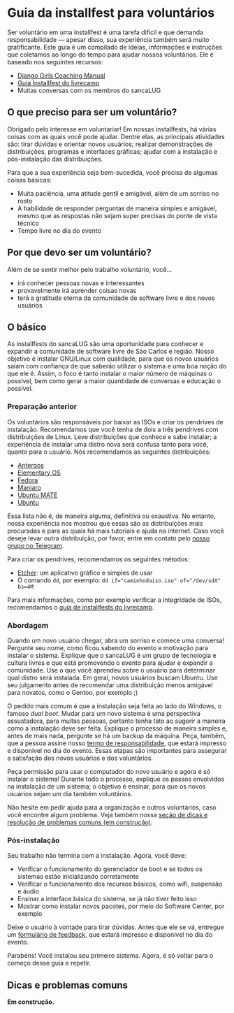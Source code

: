 # Guia da installfest para voluntários

Ser voluntário em uma installfest é uma tarefa difícil e que demanda
responsabilidade — apesar disso, sua experiência também será muito
gratificante. Este guia é um compilado de ideias, informações e instruções que
coletamos ao longo do tempo para ajudar nossos voluntários. Ele é baseado nos
seguintes recursos:

* [Django Girls Coaching Manual](https://coach.djangogirls.org/)
* [Guia Installfest do livrecamp](https://github.com/LivreCamp/documentos/wiki/Guia-Installfest)
* Muitas conversas com os membros do sancaLUG

## O que preciso para ser um voluntário?

Obrigado pelo interesse em voluntariar! Em nossas installfests, há várias
coisas com as quais você pode ajudar. Dentre elas, as principais atividades
são: tirar dúvidas e orientar novos usuários; realizar demonstrações de
distribuições, programas e interfaces gráficas; ajudar com a instalação e
pós-instalação das distribuições.

Para que a sua experiência seja bem-sucedida, você precisa de algumas coisas
básicas:

* Muita paciência, uma atitude gentil e amigável, além de um sorriso no rosto
* A habilidade de responder perguntas de maneira simples e amigável, mesmo que
  as respostas não sejam super precisas do ponte de vista técnico
* Tempo livre no dia do evento

## Por que devo ser um voluntário?

Além de se sentir melhor pelo trabalho voluntário, você…

* irá conhecer pessoas novas e interessantes
* provavelmente irá aprender coisas novas
* terá a gratitude eterna da comunidade de software livre e dos novos usuários

## O básico

As installfests do sancaLUG são uma oportunidade para conhecer e expandir a
comunidade de software livre de São Carlos e região. Nosso objetivo é instalar
GNU/Linux com qualidade, para que os novos usuários saiam com confiança de que
saberão utilizar o sistema e uma boa noção do que ele é. Assim, o foco é tanto
instalar o maior número de máquinas o possível, bem como gerar a maior
quantidade de conversas e educação o possível.

### Preparação anterior

Os voluntários são responsáveis por baixar as ISOs e criar os pendrives de
instalação. Recomendamos que você tenha de dois a três pendrives com
distribuições de Linux. Leve distribuições que conhece e sabe instalar; a
experiência de instalar uma distro nova será confusa tanto para você, quanto
para o usuário. Nós recomendamos as seguintes distribuições:

* [Antergos](https://antergos.com/)
* [Elementary OS](https://elementary.io/)
* [Fedora](https://getfedora.org/)
* [Manjaro](https://manjaro.org/)
* [Ubuntu MATE](https://ubuntu-mate.org/)
* [Ubuntu](https://www.ubuntu.com/)

Essa lista não é, de maneira alguma, definitiva ou exaustiva. No entanto, nossa
experiência nos mostrou que essas são as distribuições mais procuradas e para
as quais há mais tutoriais e ajuda na internet. Caso você deseje levar outra
distribuição, por favor, entre em contato pelo [nosso grupo no
Telegram](https://t.me/sancaLUG).

Para criar os pendrives, recomendamos os seguintes métodos:

* [Etcher](https://etcher.io/): um aplicativo gráfico e simples de usar
* O comando `dd`, por exemplo: `dd if="caminhodaiso.iso" of="/dev/sdX" bs=4M`

Para mais informações, como por exemplo verificar a integridade de ISOs,
recomendamos o [guia de installfests do livrecamp][guia-livrecamp].

[guia-livrecamp]: https://github.com/LivreCamp/documentos/wiki/Guia-Installfest#verificando-integridade-da-iso

### Abordagem

Quando um novo usuário chegar, abra um sorriso e comece uma conversa! Pergunte
seu nome, como ficou sabendo do evento e motivação para instalar o sistema.
Explique que o sancaLUG é um grupo de tecnologia e cultura livres e que está
promovendo o evento para ajudar e expandir a comunidade. Use o que você
aprendeu sobre o usuário para determinar qual distro será instalada. Em geral,
novos usuários buscam Ubuntu. Use seu julgamento antes de recomendar uma
distribuição menos amigável para novatos, como o Gentoo, por exemplo ;)

O pedido mais comum é que a instalação seja feita ao lado do Windows, o famoso
_dual boot_. Mudar para um novo sistema é uma perspectiva assustadora, para
muitas pessoas, portanto tenha tato ao sugerir a maneira como a instalação deve
ser feita. Explique o processo de maneira simples e, antes de mais nada,
pergunte se há um backup da máquina. Peça, também, que a pessoa assine nosso
[termo de responsabilidade][termo-responsabilidade], que estará impresso e
disponível no dia do evento. Essas etapas são importantes para assegurar a
satisfação dos novos usuários e dos voluntários.

[termo-responsabilidade]: https://github.com/sancaLUG/documentos/raw/master/termo-responsabilidade.pdf

Peça permissão para usar o computador do novo usuário e agora é só instalar o
sistema! Durante todo o processo, explique os passos envolvidos na instalação
de um sistema; o objetivo é ensinar, para que os novos usuários sejam um dia também voluntários.

Não hesite em pedir ajuda para a organização e outros voluntários, caso você
encontre algum problema. Veja também nossa [seção de dicas e resolução de
problemas comuns (em construção)](#dicas-e-problemas-comuns).

### Pós-instalação

Seu trabalho não termina com a instalação. Agora, você deve:

* Verificar o funcionamento do gerenciador de boot e se todos os sistemas estão
  inicializando corretamente
* Verificar o funcionamento dos recursos básicos, como wifi, suspensão e áudio
* Ensinar a interface básica do sistema, se já não tiver feito isso
* Mostrar como instalar novos pacotes, por meio do Software Center, por exemplo

Deixe o usuário à vontade para tirar dúvidas. Antes que ele se vá, entregue um
[formulário de feedback][formulario-feedback], que estará impresso e disponível
no dia do evento.

[formulario-feedback]: https://github.com/sancaLUG/feedback-forms/raw/master/feedback.pdf

Parabéns! Você instalou seu primeiro sistema. Agora, é só voltar para o começo
desse guia e repetir.

## Dicas e problemas comuns

**Em construção.**
